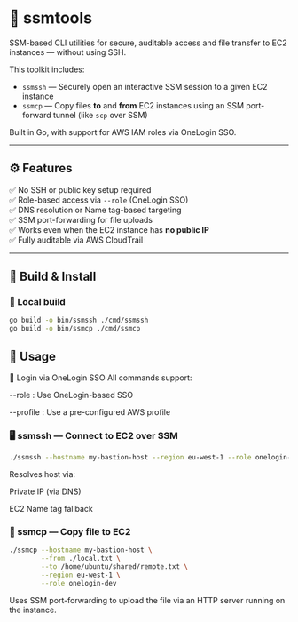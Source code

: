 # 🔐 ssmtools

SSM-based CLI utilities for secure, auditable access and file transfer to EC2 instances — without using SSH.

This toolkit includes:

- `ssmssh` — Securely open an interactive SSM session to a given EC2 instance
- `ssmcp` — Copy files **to** and **from** EC2 instances using an SSM port-forward tunnel (like `scp` over SSM)

Built in Go, with support for AWS IAM roles via OneLogin SSO.

---

## ⚙️ Features

✅ No SSH or public key setup required  
✅ Role-based access via `--role` (OneLogin SSO)  
✅ DNS resolution or Name tag-based targeting  
✅ SSM port-forwarding for file uploads  
✅ Works even when the EC2 instance has **no public IP**  
✅ Fully auditable via AWS CloudTrail  


---

## 🚀 Build & Install

### 🧪 Local build

```bash
go build -o bin/ssmssh ./cmd/ssmssh
go build -o bin/ssmcp ./cmd/ssmcp
```


## 🔧 Usage
🔐 Login via OneLogin SSO
All commands support:

--role <onelogin-role>: Use OneLogin-based SSO

--profile <aws-profile>: Use a pre-configured AWS profile

### 🖥️ ssmssh — Connect to EC2 over SSM
```bash
./ssmssh --hostname my-bastion-host --region eu-west-1 --role onelogin-dev
```
Resolves host via:

Private IP (via DNS)

EC2 Name tag fallback

### 📁 ssmcp — Copy file to EC2
```bash
./ssmcp --hostname my-bastion-host \
        --from ./local.txt \
        --to /home/ubuntu/shared/remote.txt \
        --region eu-west-1 \
        --role onelogin-dev
```
Uses SSM port-forwarding to upload the file via an HTTP server running on the instance.
